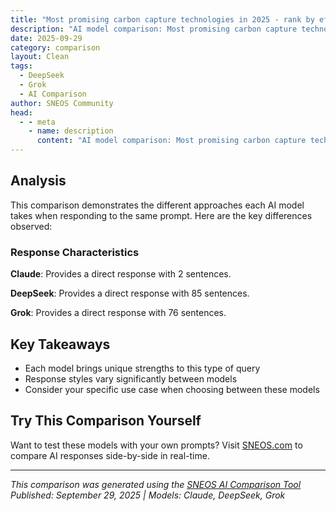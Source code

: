 ```yaml
---
title: "Most promising carbon capture technologies in 2025 - rank by effectiveness"
description: "AI model comparison: Most promising carbon capture technologies in 2025 - rank by effectiveness..."
date: 2025-09-29
category: comparison
layout: Clean
tags:
  - DeepSeek
  - Grok
  - AI Comparison
author: SNEOS Community
head:
  - - meta
    - name: description
      content: "AI model comparison: Most promising carbon capture technologies in 2025 - rank by effectiveness..."
---
```


<ChatComparison
  title="Most promising carbon capture technologies in 2025 - rank by effectiveness"
  prompt="Most promising carbon capture technologies in 2025 - rank by effectiveness"
  :responses='{"DeepSeek": "Of course. This is a critical and rapidly evolving field. Ranking by \u0022effectiveness\u0022 requires defining what we mean. In 2025, effectiveness isn\u0027t just about how much CO\u2082 a technology can capture in a lab; it\u0027s about **scalability, cost, energy efficiency, and technological maturity.**\n\nHere is a ranking of the most promising carbon capture technologies in 2025, based on a composite score of these real-world effectiveness metrics.\n\n---\n\n### **Summary Ranking (2025)**\n\n1. **Point Source Capture (PSC) - Chemical Solvents (e.g., Amine Scrubbing)**\n2. **Direct Air Capture (DAC) - Solid Sorbent \u0026 Liquid Solvent Systems**\n3. **Bioenergy with Carbon Capture and Storage (BECCS)**\n4. **Enhanced Weathering (Mineralization)**\n5. **Ocean-Based Carbon Capture**\n\n---\n\n### **Detailed Analysis of Each Technology**\n\n#### **1. Point Source Capture (PSC) - Chemical Solvents**\n* **Rank Justification:** #1 for **Immediate, High-Volume Impact**. This is the most mature and deployable technology today.\n* **How it Works:** A chemical solvent (like amine-based liquids) selectively absorbs CO\u2082 from the flue gases of large industrial point sources like power plants, cement factories, and steel mills. The CO\u2082-rich solvent is then heated to release a pure stream of CO\u2082 for transport and storage.\n* **Pros:**\n * **High Technology Readiness Level (TRL 9):** Commercially operational at several facilities worldwide (e.g., Boundary Dam, Petra Nova).\n * **High Concentration Source:** Capturing CO\u2082 from a ~10-15% concentration stream is more energy-efficient than from the open air (~0.04%).\n * **Scalable Now:** Can be retrofitted to existing industrial infrastructure.\n* **Cons:**\n * **High Energy Penalty:** The heating process requires significant energy, reducing a plant\u0027s net output.\n * **High Cost:** Capital and operational expenses are still substantial, though decreasing.\n * **Does Not Address Legacy Emissions:** Only captures new emissions from specific sites.\n\n#### **2. Direct Air Capture (DAC)**\n* **Rank Justification:** #2 for **Addressing Legacy Emissions \u0026 Ultimate Scalability**. This is the most talked-about advanced technology because it directly cleanses the atmosphere.\n* **How it Works:** Large fans push air through either a liquid solvent or a solid sorbent filter that chemically binds with CO\u2082. Once saturated, the filter or liquid is heated to release concentrated CO\u2082.\n * **Liquid DAC:** Uses hydroxide solutions (e.g., Carbon Engineering). More water-intensive but very robust.\n * **Solid DAC:** Uses amine-functionalized sorbents (e.g., Climeworks). Lower energy requirement for regeneration.\n* **Pros:**\n * **Location Flexibility:** Can be placed anywhere, ideally near storage/utilisation sites or renewable energy sources.\n * **Addresses Legacy Emissions:** Removes CO\u2082 that\u0027s already in the atmosphere, essential for reversing climate change.\n * **Rapidly Scaling:** Major investments from governments and corporations are fueling rapid deployment.\n* **Cons:**\n * **Extremely Energy-Intensive:** Due to the low concentration of CO\u2082 in ambient air.\n * **Very High Cost:** Currently the most expensive option, ranging from $600 to $1000\u002B per ton, though projected to fall sharply.\n * **Early-Stage Scalability:** While growing fast, global capacity is still minuscule compared to annual emissions.\n\n#### **3. Bioenergy with Carbon Capture and Storage (BECCS)**\n* **Rank Justification:** #3 for **Potential to be Carbon-Negative**. It combines a natural process with engineered capture.\n* **How it Works:** Biomass (e.g., fast-growing crops or forestry residues) absorbs CO\u2082 as it grows. It is then burned in a power plant to generate energy, and the resulting flue gases are captured using PSC technology. The net result is negative emissions because the CO\u2082 was originally from the atmosphere.\n* **Pros:**\n * **Carbon-Negative Potential:** The only technology on this list that can generate energy while removing CO\u2082.\n * **Leverages Existing Tech:** Builds upon well-understood biomass energy and CCS systems.\n* **Cons:**\n * **Significant Land \u0026 Water Use:** Large-scale deployment could compete with food production and biodiversity.\n * **Supply Chain Challenges:** Requires a sustainable and reliable biomass supply.\n * **Monitoring Complexity:** Ensuring the entire process is carbon-negative requires careful lifecycle analysis.\n\n#### **4. Enhanced Weathering (Mineralization)**\n* **Rank Justification:** #4 for **Long-Term Stability and Massive Potential**. This is a \u0022slow and steady\u0022 natural process being accelerated.\n* **How it Works:** Finely grinding silicate minerals (like olivine or basalt) and spreading them on land or in the ocean. These minerals naturally react with CO\u2082 in the atmosphere to form stable carbonates (rocks), locking the carbon away for millennia.\n* **Pros:**\n * **Permanent Storage:** The carbon is mineralized, eliminating leakage risks.\n * **Co-Benefits:** When used on farmland, it can improve soil health and crop yields.\n * **Massive Theoretical Capacity:** The Earth\u0027s crust contains vast amounts of suitable minerals.\n* **Cons:**\n * **Very Slow Reaction Rates:** The process needs to be significantly accelerated to be meaningful on a human timescale.\n * **High Energy for Grinding:** Pulverizing rock to a fine powder is energy-intensive.\n * **Logistical Challenges:** Mining, grinding, and transporting billions of tons of rock is a monumental task.\n * **Environmental Side-Effects:** Ocean application can alter water chemistry.\n\n#### **5. Ocean-Based Carbon Capture**\n* **Rank Justification:** #5 for **Frontier Potential**. The ocean is the planet\u0027s largest carbon sink, but these methods are the least proven.\n* **How it Works:** Several emerging ideas:\n * **Alkalinity Enhancement:** Adding minerals to the ocean to increase its pH and CO\u2082 absorption capacity.\n * **Electrochemical CO\u2082 Stripping:** Using renewable electricity to remove CO\u2082 directly from seawater, which then re-absorbs it from the air.\n * **Macroalgae Cultivation:** Growing and sinking kelp forests to the deep ocean to sequester carbon.\n* **Pros:**\n * **Huge Scale:** The ocean covers 70% of the planet and already holds vast amounts of carbon.\n* **Cons:**\n * **Low TRL (1-4):** Most concepts are in the lab or early pilot stages.\n * **Poorly Understood Impacts:** Risks of altering marine ecosystems are significant and not fully known.\n * **Governance \u0026 Monitoring:** Difficult to measure and verify carbon removal in the open ocean.\n\n### **Conclusion for 2025**\n\nThere is no single \u0022winner.\u0022 The most effective strategy is a portfolio approach:\n\n* **For Immediate Decarbonization:** **Point Source Capture** is the undisputed leader and must be deployed aggressively on heavy industry.\n* **For Reversing Atmospheric CO\u2082:** **Direct Air Capture** is the most promising engineered solution and is seeing the most rapid innovation and investment.\n* **For a Sustainable, Long-Term Solution:** **BECCS and Enhanced Weathering** offer pathways that integrate with natural cycles and provide co-benefits, but require careful management.\n\nIn 2025, the carbon capture landscape is defined by a race to scale proven technologies like PSC and DAC while simultaneously investing in R\u0026D to bring the next generation of solutions like enhanced weathering to maturity.", "Grok": "Predicting the most promising carbon capture technologies for 2025 involves assessing current trends, scalability, cost-effectiveness, and technological maturity. Below, I\u2019ve ranked some of the leading carbon capture technologies based on their effectiveness (in terms of carbon dioxide removal efficiency, scalability, and real-world applicability) as of projections for 2025. Effectiveness here is a composite measure of capture efficiency (how much CO2 can be removed), deployment potential (how widely it can be applied), and energy requirements (how much energy is needed to operate the system). Note that exact rankings may shift based on breakthroughs or funding by 2025.\n\n### 1. Direct Air Capture (DAC) with Solid Sorbents\n- **Effectiveness Rank: 1**\n- **Description**: DAC technology uses chemical reactions to capture CO2 directly from the atmosphere using solid sorbents (like amine-based materials) that bind to CO2. The CO2 is then released through heating and stored or reused.\n- **Why It\u2019s Promising**: DAC can be deployed anywhere, independent of emission sources, making it highly versatile. Solid sorbent systems are often more energy-efficient than liquid solvent-based DAC and can achieve capture efficiencies of 90-95% under optimal conditions.\n- **Challenges**: High energy costs for regenerating sorbents and scaling up infrastructure. However, by 2025, advancements in low-temperature regeneration and renewable energy integration are expected to improve efficiency.\n- **Progress by 2025**: Companies like Climeworks and Carbon Engineering are scaling DAC projects, with costs projected to drop from $600/ton of CO2 captured (2023) to $200-300/ton by 2025 with mass deployment and policy support.\n\n### 2. Post-Combustion Capture with Liquid Solvents\n- **Effectiveness Rank: 2**\n- **Description**: This technology captures CO2 from industrial flue gases (e.g., power plants) using liquid solvents like amines that chemically bind to CO2. The CO2 is then separated by heating the solvent.\n- **Why It\u2019s Promising**: Proven technology with high capture efficiencies (up to 90%) and applicability to existing infrastructure, especially coal and gas plants. It\u2019s the most mature carbon capture method.\n- **Challenges**: High energy penalty (30-40% of a plant\u2019s output can be consumed for solvent regeneration) and solvent degradation over time. Innovations in solvent formulations and heat recovery are reducing these issues.\n- **Progress by 2025**: Expect wider adoption in heavy industries (cement, steel) with improved, less energy-intensive solvents. Projects like Petra Nova (USA) and Boundary Dam (Canada) provide real-world benchmarks for scalability.\n\n### 3. Bioenergy with Carbon Capture and Storage (BECCS)\n- **Effectiveness Rank: 3**\n- **Description**: BECCS combines biomass energy production with carbon capture, storing CO2 emitted during combustion or fermentation. It can result in negative emissions since biomass absorbs CO2 during growth.\n- **Why It\u2019s Promising**: High potential for net-negative emissions (up to 100% of emitted CO2 can be captured with efficient systems) and dual benefit of energy production. It\u2019s particularly effective in regions with abundant biomass resources.\n- **Challenges**: Land use conflicts, sustainability of biomass sourcing, and high upfront costs for capture integration. Efficiency depends on biomass type and capture technology used.\n- **Progress by 2025**: BECCS is expected to expand in Europe and North America with policy incentives (e.g., EU Green Deal). Pilot projects, like Drax Power Station (UK), aim to capture 8 million tons of CO2 annually by mid-decade.\n\n### 4. Pre-Combustion Capture\n- **Effectiveness Rank: 4**\n- **Description**: Used primarily in integrated gasification combined cycle (IGCC) plants, this method converts fuel into syngas (hydrogen and CO) before combustion, separating CO2 at high concentrations for capture.\n- **Why It\u2019s Promising**: High capture efficiency (85-90%) due to high CO2 concentrations pre-combustion, and it\u2019s well-suited for hydrogen production, aligning with clean energy transitions.\n- **Challenges**: Limited to specific plant designs (not retrofittable to most existing facilities) and high capital costs for IGCC infrastructure.\n- **Progress by 2025**: Growth in hydrogen-focused economies (e.g., Japan, EU) will drive pre-combustion capture, though deployment will lag behind post-combustion due to infrastructure constraints.\n\n### 5. Oceanic Carbon Capture and Mineralization\n- **Effectiveness Rank: 5**\n- **Description**: This includes technologies that enhance ocean CO2 uptake (e.g., alkalinity enhancement) or mineralize CO2 into stable carbonates using minerals like olivine or basalt.\n- **Why It\u2019s Promising**: Oceans are a massive natural carbon sink, and mineralization offers permanent storage. Potential for high scalability with natural processes.\n- **Challenges**: Early-stage development, with unknown long-term environmental impacts on marine ecosystems. Capture efficiency varies widely based on method (e.g., 50-80% for alkalinity enhancement in lab settings).\n- **Progress by 2025**: Likely to remain in the pilot phase, with projects like those from Planetary Technologies (ocean alkalinity) or CarbFix (mineralization in Iceland) providing data. Effectiveness will depend on regulatory approval and ecological safety studies.\n\n### Ranking Rationale and Context for 2025\n- **Effectiveness Metrics**: DAC with solid sorbents ranks highest due to its versatility and improving energy efficiency. Post-combustion capture follows for its maturity and industrial applicability. BECCS ranks third due to negative emissions potential, though limited by land and sustainability issues. Pre-combustion is niche but effective in specific contexts. Oceanic and mineralization methods are promising but less proven.\n- **Scalability and Cost Trends**: By 2025, DAC and post-combustion are expected to see the most deployment due to private investment (e.g., Breakthrough Energy) and government policies (e.g., U.S. Inflation Reduction Act\u2019s $85/ton CO2 tax credit). Costs for DAC may approach $200/ton, while post-combustion could stabilize at $50-100/ton for industrial applications.\n- **Energy Requirements**: Technologies like DAC and post-combustion require significant energy (often 2-10 GJ/ton of CO2 captured), but integration with renewables (solar, wind) by 2025 will mitigate this. BECCS and pre-combustion are more energy-efficient in specific setups.\n\n### Limitations and Future Outlook\n- Rankings are based on current trajectories (as of 2023 data) and assume continued R\u0026D investment and policy support. Breakthroughs in materials (e.g., novel MOFs for DAC) or unexpected scaling challenges could shift these rankings by 2025.\n- Effectiveness varies by application: post-combustion excels in point-source capture (factories), while DAC is better for diffuse emissions (atmosphere).\n- Long-term storage solutions (geological sequestration, utilization in products) are critical to all technologies\u0027 success but are outside the scope of capture effectiveness.\n\nIf you\u0027re interested in a specific technology or region for 2025 projections, I can dive deeper into case studies or emerging players! What do you think of these rankings?"}' 
  published-date="16:28"
/>

## Analysis

This comparison demonstrates the different approaches each AI model takes when responding to the same prompt. Here are the key differences observed:

### Response Characteristics

**Claude**: Provides a direct response with 2 sentences. 

**DeepSeek**: Provides a direct response with 85 sentences. 

**Grok**: Provides a direct response with 76 sentences. 

## Key Takeaways

- Each model brings unique strengths to this type of query
- Response styles vary significantly between models
- Consider your specific use case when choosing between these models

## Try This Comparison Yourself

Want to test these models with your own prompts? Visit [SNEOS.com](https://sneos.com) to compare AI responses side-by-side in real-time.

---

*This comparison was generated using the [SNEOS AI Comparison Tool](https://sneos.com)*
*Published: September 29, 2025 | Models: Claude, DeepSeek, Grok*
